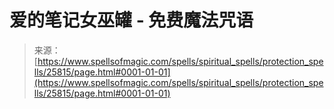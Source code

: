 <!--yml

category: 未分类

date: 2024-06-12 19:13:00

-->

# 爱的笔记女巫罐 - 免费魔法咒语

> 来源：[https://www.spellsofmagic.com/spells/spiritual_spells/protection_spells/25815/page.html#0001-01-01](https://www.spellsofmagic.com/spells/spiritual_spells/protection_spells/25815/page.html#0001-01-01)

